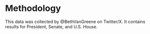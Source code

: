 # Methodology
This data was collected by @BethVanGreene on Twitter/X. It contains results for President, Senate, and U.S. House.
